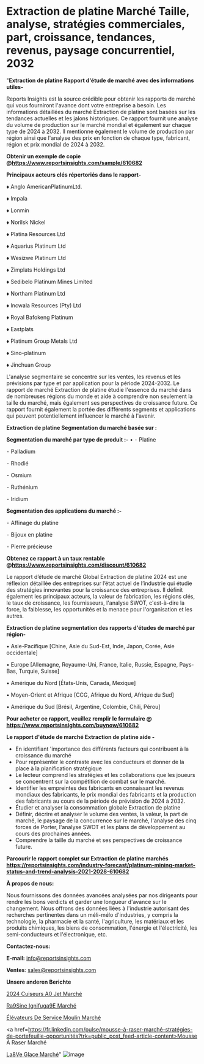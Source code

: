 # Extraction de platine Marché Taille, analyse, stratégies commerciales, part, croissance, tendances, revenus, paysage concurrentiel, 2032

"<strong>Extraction de platine Rapport d'étude de marché avec des informations utiles-</strong>

Reports Insights est la source crédible pour obtenir les rapports de marché qui vous fourniront l'avance dont votre entreprise a besoin. Les informations détaillées du marché Extraction de platine sont basées sur les tendances actuelles et les jalons historiques. Ce rapport fournit une analyse du volume de production sur le marché mondial et également sur chaque type de 2024 à 2032. Il mentionne également le volume de production par région ainsi que l'analyse des prix en fonction de chaque type, fabricant, région et prix mondial de 2024 à 2032.

<strong><b>Obtenir un exemple de copie @</b></strong><a href=https://www.reportsinsights.com/sample/610682><strong><b>https://www.reportsinsights.com/sample/610682</b></strong></a>

<b>Principaux acteurs clés répertoriés dans le rapport-</b>

<b> </b>♦ Anglo AmericanPlatinumLtd.

♦ Impala

♦ Lonmin

♦ Norilsk Nickel

♦ Platina Resources Ltd

♦ Aquarius Platinum Ltd

♦ Wesizwe Platinum Ltd

♦ Zimplats Holdings Ltd

♦ Sedibelo Platinum Mines Limited

♦ Northam Platinum Ltd

♦ Incwala Resources (Pty) Ltd

♦ Royal Bafokeng Platinum

♦ Eastplats

♦ Platinum Group Metals Ltd

♦ Sino-platinum

♦ Jinchuan Group

L'analyse segmentaire se concentre sur les ventes, les revenus et les prévisions par type et par application pour la période 2024-2032. Le rapport de marché Extraction de platine étudie l'essence du marché dans de nombreuses régions du monde et aide à comprendre non seulement la taille du marché, mais également ses perspectives de croissance future. Ce rapport fournit également la portée des différents segments et applications qui peuvent potentiellement influencer le marché à l'avenir.

<strong>Extraction de platine Segmentation du marché basée sur :</strong>

<strong>Segmentation du marché par type de produit :-</strong>
•
⁃ Platine

⁃ Palladium

⁃ Rhodié

⁃ Osmium

⁃ Ruthénium

⁃ Iridium

<strong>Segmentation des applications du marché :-</strong>

⁃ Affinage du platine

⁃ Bijoux en platine

⁃ Pierre précieuse

<strong><b>Obtenez ce rapport à un taux rentable @</b></strong><a href=https://www.reportsinsights.com/discount/610682><strong><b>https://www.reportsinsights.com/discount/610682</b></strong></a>

Le rapport d’étude de marché Global Extraction de platine 2024 est une réflexion détaillée des entreprises sur l’état actuel de l’industrie qui étudie des stratégies innovantes pour la croissance des entreprises. Il définit également les principaux acteurs, la valeur de fabrication, les régions clés, le taux de croissance, les fournisseurs, l'analyse SWOT, c'est-à-dire la force, la faiblesse, les opportunités et la menace pour l'organisation et les autres.

<strong>Extraction de platine segmentation des rapports d'études de marché par région-</strong>

• Asie-Pacifique [Chine, Asie du Sud-Est, Inde, Japon, Corée, Asie occidentale]

• Europe [Allemagne, Royaume-Uni, France, Italie, Russie, Espagne, Pays-Bas, Turquie, Suisse]

• Amérique du Nord [États-Unis, Canada, Mexique]

• Moyen-Orient et Afrique [CCG, Afrique du Nord, Afrique du Sud]

• Amérique du Sud [Brésil, Argentine, Colombie, Chili, Pérou]

<strong>Pour acheter ce rapport, veuillez remplir le formulaire @   <a href=https://www.reportsinsights.com/buynow/610682>https://www.reportsinsights.com/buynow/610682</a></strong>

<strong>Le rapport d'étude de marché Extraction de platine aide -</strong>
<ul>
  <li>En identifiant 'importance des différents facteurs qui contribuent à la croissance du marché</li>
  <li>Pour représenter le contraste avec les conducteurs et donner de la place à la planification stratégique</li>
  <li>Le lecteur comprend les stratégies et les collaborations que les joueurs se concentrent sur la compétition de combat sur le marché.</li>
  <li>Identifier les empreintes des fabricants en connaissant les revenus mondiaux des fabricants, le prix mondial des fabricants et la production des fabricants au cours de la période de prévision de 2024 à 2032.</li>
  <li>Étudier et analyser la consommation globale Extraction de platine</li>
  <li>Définir, décrire et analyser le volume des ventes, la valeur, la part de marché, le paysage de la concurrence sur le marché, l'analyse des cinq forces de Porter, l'analyse SWOT et les plans de développement au cours des prochaines années.</li>
  <li>Comprendre la taille du marché et ses perspectives de croissance future.</li>
</ul>

<strong>Parcourir le rapport complet sur Extraction de platine marchés <a href=https://reportsinsights.com/industry-forecast/platinum-mining-market-status-and-trend-analysis-2021-2028-610682>https://reportsinsights.com/industry-forecast/platinum-mining-market-status-and-trend-analysis-2021-2028-610682</a></strong>

<strong>À propos de nous:</strong>

Nous fournissons des données avancées analysées par nos dirigeants pour rendre les bons verdicts et garder une longueur d'avance sur le changement. Nous offrons des données liées à l'industrie autorisant des recherches pertinentes dans un méli-mélo d'industries, y compris la technologie, la pharmacie et la santé, l'agriculture, les matériaux et les produits chimiques, les biens de consommation, l'énergie et l'électricité, les semi-conducteurs et l'électronique, etc.

<strong>Contactez-nous:</strong>

<strong>E-mail:</strong> <a href=mailto:info@reportsinsights.com>info@reportsinsights.com</a>

<strong>Ventes</strong>: <a href=mailto:sales@reportsinsights.com>sales@reportsinsights.com</a>

<strong>Unsere anderen Berichte</strong>

<a href=https://www.linkedin.com/pulse/2024-cuiseurs-%C3%A0-jet-march%C3%A9-segmentation-tendances-2gszc/>2024 Cuiseurs A0 Jet Marché</a>

<a href=https://www.linkedin.com/pulse/r%C3%A9sine-ignifug%C3%A9e-march%C3%A9-2024-part-de-croissance-axcnc/>Ra9Sine Ignifuga9E Marché</a>

<a href=https://www.linkedin.com/pulse/élévateurs-de-service-moulin-marchétaille-znmbc/>Élévateurs De Service Moulin Marché</a>

<a href=https://fr.linkedin.com/pulse/mousse-à-raser-marché-stratégies-de-portefeuille-opportunités?trk=public_post_feed-article-content>Mousse À Raser Marché</a>

<a href=https://www.linkedin.com/pulse/l%C3%A8ve-glace-march%C3%A9domaines-de-croissance-actions-bndff/>La8Ve Glace Marché</a>"
![image](https://github.com/daminid12/RItrends/assets/158430485/9dafa049-dd96-4e60-ba03-9b4676a75b62)
